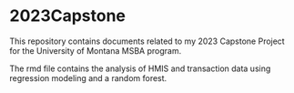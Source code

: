 # 2023Capstone
This repository contains documents related to my 2023 Capstone Project for the University of Montana MSBA program. 

The rmd file contains the analysis of HMIS and transaction data using regression modeling and a random forest. 
